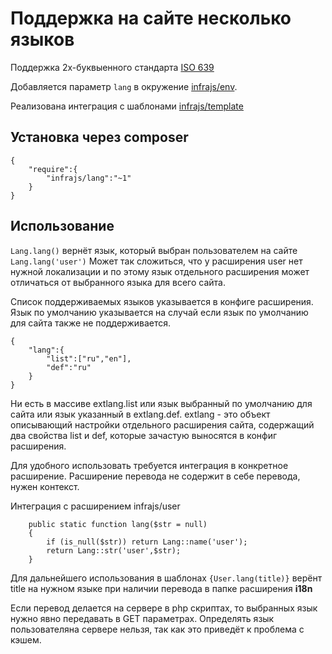 # Поддержка на сайте несколько языков

Поддержка 2х-буквыенного стандарта [ISO 639](https://ru.wikipedia.org/wiki/%D0%9A%D0%BE%D0%B4%D1%8B_%D1%8F%D0%B7%D1%8B%D0%BA%D0%BE%D0%B2)

Добавляется параметр ```lang``` в окружение [infrajs/env](https://github.com/infrajs/env). 

Реализована интеграция с шаблонами [infrajs/template](https://github.com/infrajs/template)

## Установка через composer

```
{
	"require":{
		"infrajs/lang":"~1"
	}
}
```

## Использование
```Lang.lang()``` вернёт язык, который выбран пользователем на сайте
```Lang.lang('user')``` Может так сложиться, что у расширения user нет нужной локализации и по этому язык отдельного расширения может отличаться от выбранного языка для всего сайта.

Список поддерживаемых языков указывается в конфиге расширения. Язык по умолчанию указывается на случай если язык по умолчанию для сайта также не поддерживается.
```
{
	"lang":{
		"list":["ru","en"],
		"def":"ru"
	}
}
```
Ни есть в массиве extlang.list или язык выбранный по умолчанию для сайта или язык указанный в extlang.def. extlang - это объект описывающий настройки отдельного расширения сайта, содержащий два свойства list и def, которые зачастую выносятся в конфиг расширения.

Для удобного использовать требуется интеграция в конкретное расширение. Расширение перевода не содержит в себе перевода, нужен контекст.

Интеграция с расширением infrajs/user
```
	public static function lang($str = null)
	{
		if (is_null($str)) return Lang::name('user');
		return Lang::str('user',$str);
	}
```
Для дальнейшего использования в шаблонах ```{User.lang(title)}``` верёнт title на нужном языке при наличии перевода в папке расширения **i18n**

Если перевод делается на сервере в php скриптах, то выбранных язык нужно явно передавать в GET параметрах. Определять язык пользователяна сервере нельзя, так как это приведёт к проблема с кэшем.
